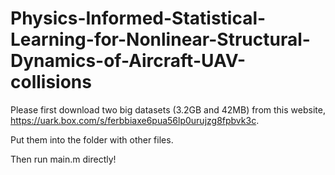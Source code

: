 # Physics-Informed-Statistical-Learning-for-Nonlinear-Structural-Dynamics-of-Aircraft-UAV-collisions

Please first download two big datasets (3.2GB and 42MB) from this website, https://uark.box.com/s/ferbbiaxe6pua56lp0urujzg8fpbvk3c. 

Put them into the folder with other files.

Then run main.m directly!

